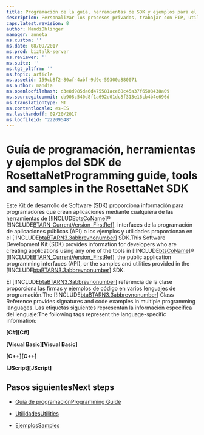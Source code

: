 ```yaml
---
title: Programación de la guía, herramientas de SDK y ejemplos para el Acelerador para RosettaNet en BizTalk Server | Documentos de Microsoft
description: Personalizar los procesos privados, trabajar con PIP, utilice las herramientas BTARN e implementar los ejemplos para el Acelerador para RosettaNet en BizTalk Server
caps.latest.revision: 8
author: MandiOhlinger
manager: anneta
ms.custom: ''
ms.date: 08/09/2017
ms.prod: biztalk-server
ms.reviewer: ''
ms.suite: ''
ms.tgt_pltfrm: ''
ms.topic: article
ms.assetid: 159cb8f2-80af-4abf-9d9e-59300a880071
ms.author: mandia
ms.openlocfilehash: d3e8d985da6d475581ace68c45a37f6508438a09
ms.sourcegitcommit: cb908c540d8f1a692d01dc8f313e16cb4b4e696d
ms.translationtype: MT
ms.contentlocale: es-ES
ms.lasthandoff: 09/20/2017
ms.locfileid: "22209548"
---
```

# <a name="programming-guide-tools-and-samples-in-the-rosettanet-sdk"></a><span data-ttu-id="0ec16-103">Guía de programación, herramientas y ejemplos del SDK de RosettaNet</span><span class="sxs-lookup"><span data-stu-id="0ec16-103">Programming guide, tools and samples in the RosettaNet SDK</span></span>
<span data-ttu-id="0ec16-104">Este Kit de desarrollo de Software (SDK) proporciona información para programadores que crean aplicaciones mediante cualquiera de las herramientas de [!INCLUDE[btsCoName](../../includes/btsconame-md.md)]® [!INCLUDE[BTARN_CurrentVersion_FirstRef](../../includes/btarn-currentversion-firstref-md.md)], interfaces de la programación de aplicaciones públicas (API) o los ejemplos y utilidades proporcionan en el [!INCLUDE[btaBTARN3.3abbrevnonumber](../../includes/btabtarn3-3abbrevnonumber-md.md)] SDK.</span><span class="sxs-lookup"><span data-stu-id="0ec16-104">This Software Development Kit (SDK) provides information for developers who are creating applications using any one of the tools in [!INCLUDE[btsCoName](../../includes/btsconame-md.md)]® [!INCLUDE[BTARN_CurrentVersion_FirstRef](../../includes/btarn-currentversion-firstref-md.md)], the public application programming interfaces (API), or the samples and utilities provided in the [!INCLUDE[btaBTARN3.3abbrevnonumber](../../includes/btabtarn3-3abbrevnonumber-md.md)] SDK.</span></span>  
  
 <span data-ttu-id="0ec16-105">El [!INCLUDE[btaBTARN3.3abbrevnonumber](../../includes/btabtarn3-3abbrevnonumber-md.md)] referencia de la clase proporciona las firmas y ejemplos de código en varios lenguajes de programación.</span><span class="sxs-lookup"><span data-stu-id="0ec16-105">The [!INCLUDE[btaBTARN3.3abbrevnonumber](../../includes/btabtarn3-3abbrevnonumber-md.md)] Class Reference provides signatures and code examples in multiple programming languages.</span></span> <span data-ttu-id="0ec16-106">Las etiquetas siguientes representan la información específica del lenguaje:</span><span class="sxs-lookup"><span data-stu-id="0ec16-106">The following tags represent the language-specific information:</span></span>  
  
 <span data-ttu-id="0ec16-107">**[C#]**</span><span class="sxs-lookup"><span data-stu-id="0ec16-107">**[C#]**</span></span>  
  
 <span data-ttu-id="0ec16-108">**[Visual Basic]**</span><span class="sxs-lookup"><span data-stu-id="0ec16-108">**[Visual Basic]**</span></span>  
  
 <span data-ttu-id="0ec16-109">**[C++]**</span><span class="sxs-lookup"><span data-stu-id="0ec16-109">**[C++]**</span></span>  
  
 <span data-ttu-id="0ec16-110">**[JScript]**</span><span class="sxs-lookup"><span data-stu-id="0ec16-110">**[JScript]**</span></span>  
  
 
## <a name="next-steps"></a><span data-ttu-id="0ec16-111">Pasos siguientes</span><span class="sxs-lookup"><span data-stu-id="0ec16-111">Next steps</span></span>
  
-   [<span data-ttu-id="0ec16-112">Guía de programación</span><span class="sxs-lookup"><span data-stu-id="0ec16-112">Programming Guide</span></span>](../../adapters-and-accelerators/accelerator-rosettanet/programming-guide2.md)  
  
-   [<span data-ttu-id="0ec16-113">Utilidades</span><span class="sxs-lookup"><span data-stu-id="0ec16-113">Utilities</span></span>](../../adapters-and-accelerators/accelerator-rosettanet/utilities1.md)  
  
-   [<span data-ttu-id="0ec16-114">Ejemplos</span><span class="sxs-lookup"><span data-stu-id="0ec16-114">Samples</span></span>](../../adapters-and-accelerators/accelerator-rosettanet/samples3.md)